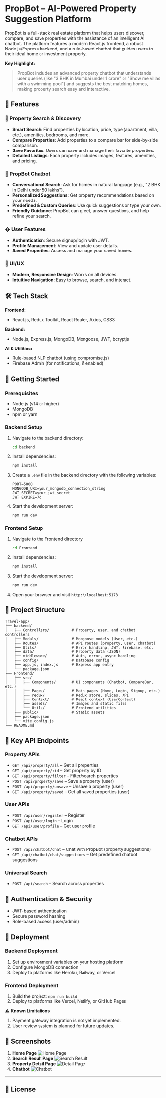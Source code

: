 
# PropBot – AI-Powered Property Suggestion Platform

PropBot is a full-stack real estate platform that helps users discover, compare, and save properties with the assistance of an intelligent AI chatbot. The platform features a modern React.js frontend, a robust Node.js/Express backend, and a rule-based chatbot that guides users to their ideal home or investment property.

**Key Highlight:**
> PropBot includes an advanced property chatbot that understands user queries (like "3 BHK in Mumbai under 1 crore" or "Show me villas with a swimming pool") and suggests the best matching homes, making property search easy and interactive.


## 🎯 Features

### 🏡 Property Search & Discovery
- **Smart Search**: Find properties by location, price, type (apartment, villa, etc.), amenities, bedrooms, and more.
- **Compare Properties**: Add properties to a compare bar for side-by-side comparison.
- **Save Favorites**: Users can save and manage their favorite properties.
- **Detailed Listings**: Each property includes images, features, amenities, and pricing.

### 🤖 PropBot Chatbot
- **Conversational Search**: Ask for homes in natural language (e.g., "2 BHK in Delhi under 50 lakhs").
- **Personalized Suggestions**: Get property recommendations based on your needs.
- **Predefined & Custom Queries**: Use quick suggestions or type your own.
- **Friendly Guidance**: PropBot can greet, answer questions, and help refine your search.

### � User Features
- **Authentication**: Secure signup/login with JWT.
- **Profile Management**: View and update user details.
- **Saved Properties**: Access and manage your saved homes.


### 🎨 UI/UX
- **Modern, Responsive Design**: Works on all devices.
- **Intuitive Navigation**: Easy to browse, search, and interact.


## 🛠️ Tech Stack

**Frontend:**
- React.js, Redux Toolkit, React Router, Axios, CSS3

**Backend:**
- Node.js, Express.js, MongoDB, Mongoose, JWT, bcryptjs

**AI & Utilities:**
- Rule-based NLP chatbot (using compromise.js)
- Firebase Admin (for notifications, if enabled)


## 🚀 Getting Started

### Prerequisites
- Node.js (v14 or higher)
- MongoDB
- npm or yarn

### Backend Setup
1. Navigate to the backend directory:
   ```bash
   cd backend
   ```

2. Install dependencies:
   ```bash
   npm install
   ```

3. Create a `.env` file in the backend directory with the following variables:
   ```
   PORT=5000
   MONGODB_URI=your_mongodb_connection_string
   JWT_SECRET=your_jwt_secret
   JWT_EXPIRE=7d
   ```

4. Start the development server:
   ```bash
   npm run dev
   ```

### Frontend Setup
1. Navigate to the Frontend directory:
   ```bash
   cd Frontend
   ```

2. Install dependencies:
   ```bash
   npm install
   ```

3. Start the development server:
   ```bash
   npm run dev
   ```

4. Open your browser and visit `http://localhost:5173`


## 📁 Project Structure

```
Travel-app/
├── backend/
│   ├── Controllers/          # Property, user, and chatbot controllers
│   ├── Modals/               # Mongoose models (User, etc.)
│   ├── Routes/               # API routes (property, user, chatbot)
│   ├── Utils/                # Error handling, JWT, Firebase, etc.
│   ├── data/                 # Property data (JSON)
│   ├── middleware/           # Auth, error, async handling
│   ├── config/               # Database config
│   ├── app.js, index.js      # Express app entry
│   └── package.json
├── Frontend/
│   ├── src/
│   │   ├── Components/       # UI components (Chatbot, CompareBar, etc.)
│   │   ├── Pages/            # Main pages (Home, Login, Signup, etc.)
│   │   ├── redux/            # Redux store, slices, API
│   │   ├── Context/          # React context (UserContext)
│   │   ├── assets/           # Images and static files
│   │   └── Utils/            # Frontend utilities
│   ├── public/               # Static assets
│   ├── package.json
│   └── vite.config.js
└── README.md
```


## 🔧 Key API Endpoints

### Property APIs
- `GET /api/property/all` – Get all properties
- `GET /api/property/:id` – Get property by ID
- `GET /api/property/filter` – Filter/search properties
- `POST /api/property/save` – Save a property (user)
- `POST /api/property/unsave` – Unsave a property (user)
- `GET /api/property/saved` – Get all saved properties (user)

### User APIs
- `POST /api/user/register` – Register
- `POST /api/user/login` – Login
- `GET /api/user/profile` – Get user profile

### Chatbot APIs
- `POST /api/chatbot/chat` – Chat with PropBot (property suggestions)
- `GET /api/chatbot/chat/suggestions` – Get predefined chatbot suggestions

### Universal Search
- `POST /api/search` – Search across properties


## 🔐 Authentication & Security
- JWT-based authentication
- Secure password hashing
- Role-based access (user/admin)


## 🚀 Deployment

### Backend Deployment
1. Set up environment variables on your hosting platform
2. Configure MongoDB connection
3. Deploy to platforms like Heroku, Railway, or Vercel

### Frontend Deployment
1. Build the project: `npm run build`
2. Deploy to platforms like Vercel, Netlify, or GitHub Pages


⚠️ **Known Limitations**
1. Payment gateway integration is not yet implemented.
2. User review system is planned for future updates.


## 📸 Screenshots
1. **Home Page**
   ![Home Page](https://github.com/user-attachments/assets/c5953643-f658-46a0-930e-2070c449cbc1)
2. **Search Result Page**
   ![Search Result](https://github.com/user-attachments/assets/f2f575d7-6b5e-4b91-874f-6d11c82e9a91)
3. **Property Detail Page**
   ![Detail Page](https://github.com/user-attachments/assets/298376b1-4c4e-4f2f-99f6-efa827b0ebc9)
4. **Chatbot**
   ![Chatbot](https://github.com/user-attachments/assets/f2da2dfd-dd28-4f63-8289-8671eab56569)





---
## 📄 License
